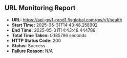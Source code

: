 ## URL Monitoring Report

- **URL:** https://api-gw1-prod1.fisglobal.com/gw/v1/health
- **Start Time:** 2025-05-31T14:43:48.258992
- **End Time:** 2025-05-31T14:43:48.444788
- **Total Time Taken:** 0.185796 seconds
- **HTTP Status Code:** 200
- **Status:** Success
- **Failure Reason:** N/A
